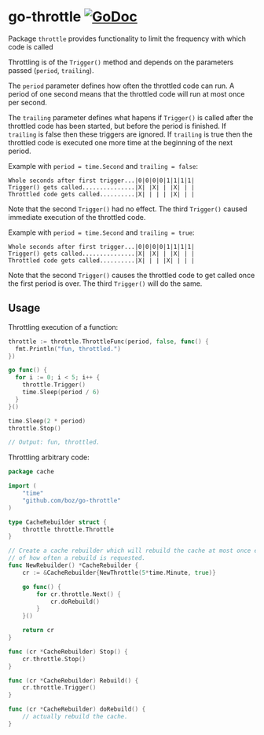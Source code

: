 # go-throttle [![GoDoc](https://godoc.org/github.com/koofr/go-throttle?status.svg)](https://godoc.org/github.com/koofr/go-throttle)

Package `throttle` provides functionality to limit the frequency with which code is called

Throttling is of the `Trigger()` method and depends on the parameters passed (`period`, `trailing`).

The `period` parameter defines how often the throttled code can run.  A period of one second means
that the throttled code will run at most once per second.

The `trailing` parameter defines what hapens if `Trigger()` is called after the throttled code has been
started, but before the period is finished.  If `trailing` is false then these triggers are ignored.
If `trailing` is true then the throttled code is executed one more time at the beginning of the next period.

Example with `period = time.Second` and `trailing = false`:

    Whole seconds after first trigger...|0|0|0|0|1|1|1|1|
    Trigger() gets called...............|X| |X| | |X| | |
    Throttled code gets called..........|X| | | | |X| | |

Note that the second `Trigger()` had no effect.  The third `Trigger()` caused immediate execution of the
throttled code.

Example with `period = time.Second` and `trailing = true`:

    Whole seconds after first trigger...|0|0|0|0|1|1|1|1|
    Trigger() gets called...............|X| |X| | |X| | |
    Throttled code gets called..........|X| | | |X| | | |

Note that the second `Trigger()` causes the throttled code to get called once the first period is over.
The third `Trigger()` will do the same.

## Usage

Throttling execution of a function:

```go
throttle := throttle.ThrottleFunc(period, false, func() {
  fmt.Println("fun, throttled.")
})

go func() {
  for i := 0; i < 5; i++ {
    throttle.Trigger()
    time.Sleep(period / 6)
  }
}()

time.Sleep(2 * period)
throttle.Stop()

// Output: fun, throttled.
```

Throttling arbitrary code:

```go
package cache

import (
	"time"
	"github.com/boz/go-throttle"
)

type CacheRebuilder struct {
	throttle throttle.Throttle
}

// Create a cache rebuilder which will rebuild the cache at most once every 5 minutes, regardless
// of how often a rebuild is requested.
func NewRebuilder() *CacheRebuilder {
	cr := &CacheRebuilder{NewThrottle(5*time.Minute, true)}

	go func() {
		for cr.throttle.Next() {
			cr.doRebuild()
		}
	}()

	return cr
}

func (cr *CacheRebuilder) Stop() {
	cr.throttle.Stop()
}

func (cr *CacheRebuilder) Rebuild() {
	cr.throttle.Trigger()
}

func (cr *CacheRebuilder) doRebuild() {
	// actually rebuild the cache.
}
```
